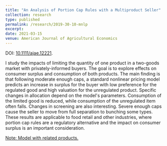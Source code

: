 ```yaml
---
title: "An Analysis of Portion Cap Rules with a Multiproduct Seller"
collection: research
type: published
permalink: /research/2019-30-10-mnlp
excerpt:
date: 2021-03-15
venue: American Journal of Agricultural Economics
---
```


DOI: [10.1111/ajae.12221](https://doi.org/10.1111/ajae.12221).

I study the impacts of limiting the quantity of one product in a two-goods market with privately-informed buyers. The goal is to explore effects on consumer surplus and consumption of both products. The main finding is that following moderate enough caps, a standard nonlinear pricing model predicts an increase in surplus for the buyer with low preference for the regulated good and high valuation for the unregulated product. Specific changes in allocation depend on the model's parameters. Consumption of the limited good is reduced, while consumption of the unregulated item often falls.  Changes in screening are also interesting. Severe enough caps cause the seller to move from full separation to bunching some types. These results are applicable to food retail and other industries, where portion cap rules are a regulatory alternative and the impact on consumer surplus is an important consideration. 

[Note: Model with related products.](https://jgnunol.github.io/files/notemulticap.pdf)
